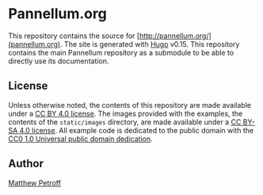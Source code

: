 # Pannellum.org

This repository contains the source for [http://pannellum.org/](pannellum.org).
The site is generated with [Hugo](https://gohugo.io/) v0.15. This repository
contains the main Pannellum repository as a submodule to be able to directly
use its documentation.


## License

Unless otherwise noted, the contents of this repository are made available
under a [CC BY 4.0 license](https://creativecommons.org/licenses/by/4.0/). The
images provided with the examples, the contents of the `static/images`
directory, are made available under a
[CC BY-SA 4.0 license](https://creativecommons.org/licenses/by-sa/4.0/).
All example code is dedicated to the public domain with the
[CC0 1.0 Universal public domain dedication](https://creativecommons.org/publicdomain/zero/1.0/).


## Author

[Matthew Petroff](https://mpetroff.net/)
